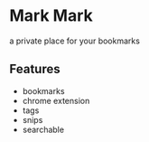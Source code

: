 # Mark Mark

a private place for your bookmarks

## Features

- bookmarks
- chrome extension
- tags
- snips
- searchable

